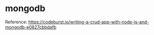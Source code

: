 # mongodb

Reference: https://codeburst.io/writing-a-crud-app-with-node-js-and-mongodb-e0827cbbdafb
